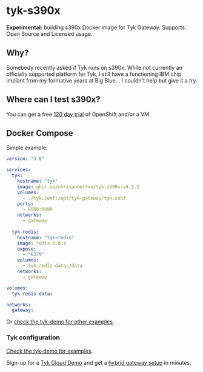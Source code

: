 # tyk-s390x

**Experimental:** building s390x Docker image for Tyk Gateway. Supports Open Source and Licensed usage.

## Why?

Somebody recently asked if Tyk runs on s390x. While not currently an officially supported platform for Tyk, I still have a functioning IBM chip implant from my formative years at Big Blue... I couldn't help but give it a try.

## Where can I test s390x?

You can get a free [120 day trial](https://developer.ibm.com/articles/get-started-with-ibm-linuxone/) of OpenShift and/or a VM.

## Docker Compose

Simple example:

```docker-compose.yml
version: "3.8"

services:
  tyk:
    hostname: "tyk"
    image: ghcr.io/chrisanderton/tyk-s390x:v4.3.2
    volumes: 
      - ./tyk.conf:/opt/tyk-gateway/tyk.conf
    ports:
      - 8080:8080
    networks:
      - gateway
  
  tyk-redis:
    hostname: "tyk-redis"
    image: redis:6.0.4
    expose:
      - "6379"
    volumes:
      - tyk-redis-data:/data
    networks:
      - gateway

volumes:
  tyk-redis-data:

networks:
  gateway:
```

Or [check the tyk-demo for other examples](https://github.com/TykTechnologies/tyk-demo).

### Tyk configuration

[Check the tyk-demo for examples](https://github.com/TykTechnologies/tyk-demo).

Sign-up for a [Tyk Cloud Demo](https://tyk.io/sign-up/) and get a [hybrid gateway setup](https://raw.githubusercontent.com/TykTechnologies/tyk-gateway-docker/master/tyk.hybrid.conf) in minutes.
